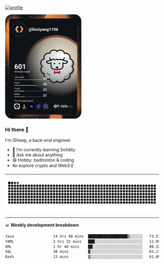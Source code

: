 [![profile](https://user-images.githubusercontent.com/54968314/208005045-e4b42f3b-833d-4242-bfcc-e764865553a2.svg)](https://www.calligrapher.ai/)

<a href="https://app.daily.dev/linziyang1106"><img src="/devcard.png" width="250" alt="ISheep's Dev Card"/></a>

### Hi there 🐏

I'm ISheep, a back-end engineer

- 🔭 I’m currently learning Solidity
- 💬 Ask me about anything
- 😄 Hobby: badminton & coding
- 👓 explore crypto and Web3.0

-------

![](https://raw.githubusercontent.com/ISheepp/ISheepp/output/github-contribution-grid-snake.svg)

-------

📊 **Weekly development breakdown**
<!--START_SECTION:waka-->

```txt
Java                  14 hrs 46 mins  ██████████████████▒░░░░░░   73.51 %
YAML                  2 hrs 25 mins   ███░░░░░░░░░░░░░░░░░░░░░░   12.09 %
XML                   1 hr 40 mins    ██░░░░░░░░░░░░░░░░░░░░░░░   08.32 %
SQL                   38 mins         ▓░░░░░░░░░░░░░░░░░░░░░░░░   03.17 %
Bash                  13 mins         ▒░░░░░░░░░░░░░░░░░░░░░░░░   01.09 %
```

<!--END_SECTION:waka-->
